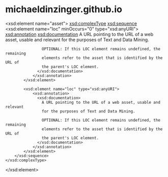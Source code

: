 # michaeldinzinger.github.io

<xsd:element name="asset">
    <xsd:complexType>
        <xsd:sequence>
            <xsd:element name="loc" minOccurs="0" type="xsd:anyURI">
                <xsd:annotation>
                  <xsd:documentation>
                    A URL pointing to the URL of a web asset, usable and relevant
                    for the purposes of Text and Data Mining.

                    OPTIONAL: If this LOC element remains undefined, the remaining
                    elements refer to the asset that is identified by the URL of
                    the parent's LOC element.
                  </xsd:documentation>
                </xsd:annotation>
            </xsd:element>

            <xsd:element name="loc" type="xsd:anyURI">
                <xsd:annotation>
                  <xsd:documentation>
                    A URL pointing to the URL of a web asset, usable and relevant
                    for the purposes of Text and Data Mining.
                    
                    OPTIONAL: If this LOC element remains undefined, the remaining
                    elements refer to the asset that is identified by the URL of
                    the parent's LOC element.
                  </xsd:documentation>
                </xsd:annotation>
            </xsd:element>
        </xsd:sequence>
    </xsd:complexType>
</xsd:element>